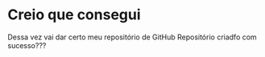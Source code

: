 # Creio que consegui
 Dessa vez vai dar certo meu repositório de GitHub
 Repositório criadfo com sucesso???
